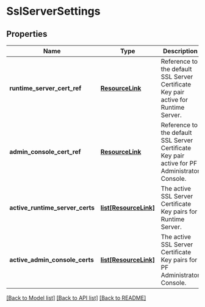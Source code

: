 # SslServerSettings

## Properties
Name | Type | Description | Notes
------------ | ------------- | ------------- | -------------
**runtime_server_cert_ref** | [**ResourceLink**](ResourceLink.md) | Reference to the default SSL Server Certificate Key pair active for Runtime Server. | 
**admin_console_cert_ref** | [**ResourceLink**](ResourceLink.md) | Reference to the default SSL Server Certificate Key pair active for PF Administrator Console. | 
**active_runtime_server_certs** | [**list[ResourceLink]**](ResourceLink.md) | The active SSL Server Certificate Key pairs for Runtime Server. | [optional] 
**active_admin_console_certs** | [**list[ResourceLink]**](ResourceLink.md) | The active SSL Server Certificate Key pairs for PF Administrator Console. | [optional] 

[[Back to Model list]](../README.md#documentation-for-models) [[Back to API list]](../README.md#documentation-for-api-endpoints) [[Back to README]](../README.md)


